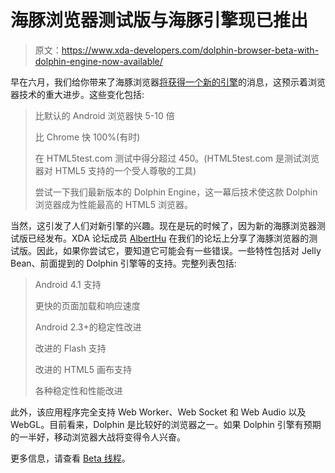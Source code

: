 # 海豚浏览器测试版与海豚引擎现已推出

> 原文：<https://www.xda-developers.com/dolphin-browser-beta-with-dolphin-engine-now-available/>

早在六月，我们给你带来了海豚浏览器[将获得一个新的引擎](http://www.xda-developers.com/android/dolphin-engine-beta-released-to-the-public/)的消息，这预示着浏览器技术的重大进步。这些变化包括:

> 比默认的 Android 浏览器快 5-10 倍
> 
> 比 Chrome 快 100%(有时)
> 
> 在 HTML5test.com 测试中得分超过 450。(HTML5test.com 是测试浏览器对 HTML5 支持的一个受人尊敬的工具)
> 
> 尝试一下我们最新版本的 Dolphin Engine，这一幕后技术使这款 Dolphin 浏览器成为性能最高的 HTML5 浏览器。

当然，这引发了人们对新引擎的兴趣。现在是玩的时候了，因为新的海豚浏览器测试版已经发布。XDA 论坛成员 [AlbertHu](http://forum.xda-developers.com/member.php?u=1287324) 在我们的论坛上分享了海豚浏览器的测试版。因此，如果你尝试它，要知道它可能会有一些错误。一些特性包括对 Jelly Bean、前面提到的 Dolphin 引擎等的支持。完整列表包括:

> Android 4.1 支持
> 
> 更快的页面加载和响应速度
> 
> Android 2.3+的稳定性改进
> 
> 改进的 Flash 支持
> 
> 改进的 HTML5 画布支持
> 
> 各种稳定性和性能改进

此外，该应用程序完全支持 Web Worker、Web Socket 和 Web Audio 以及 WebGL。目前看来，Dolphin 是比较好的浏览器之一。如果 Dolphin 引擎有预期的一半好，移动浏览器大战将变得令人兴奋。

更多信息，请查看 [Beta 线程](http://forum.xda-developers.com/showthread.php?t=1810576)。
